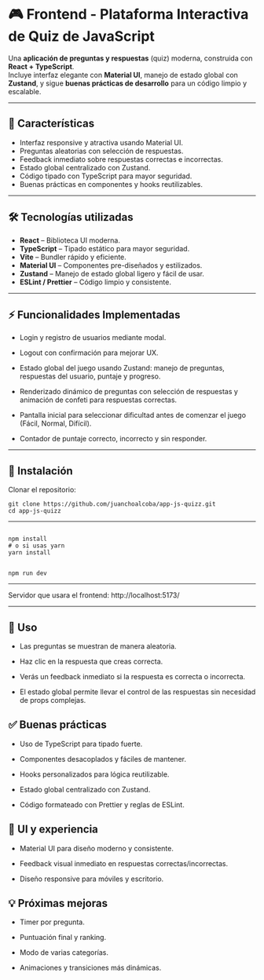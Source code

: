 # 🎮 Frontend - Plataforma Interactiva de Quiz de JavaScript

Una **aplicación de preguntas y respuestas** (quiz) moderna, construida con **React + TypeScript**.  
Incluye interfaz elegante con **Material UI**, manejo de estado global con **Zustand**, y sigue **buenas prácticas de desarrollo** para un código limpio y escalable.

---

## 📌 Características

- Interfaz responsive y atractiva usando Material UI.
- Preguntas aleatorias con selección de respuestas.
- Feedback inmediato sobre respuestas correctas e incorrectas.
- Estado global centralizado con Zustand.
- Código tipado con TypeScript para mayor seguridad.
- Buenas prácticas en componentes y hooks reutilizables.

---

## 🛠 Tecnologías utilizadas

- **React** – Biblioteca UI moderna.
- **TypeScript** – Tipado estático para mayor seguridad.
- **Vite** – Bundler rápido y eficiente.
- **Material UI** – Componentes pre-diseñados y estilizados.
- **Zustand** – Manejo de estado global ligero y fácil de usar.
- **ESLint / Prettier** – Código limpio y consistente.

---

## ⚡ Funcionalidades Implementadas

- Login y registro de usuarios mediante modal.

- Logout con confirmación para mejorar UX.

- Estado global del juego usando Zustand: manejo de preguntas, respuestas del usuario, puntaje y progreso.

- Renderizado dinámico de preguntas con selección de respuestas y animación de confeti para respuestas correctas.

- Pantalla inicial para seleccionar dificultad antes de comenzar el juego (Fácil, Normal, Difícil).

- Contador de puntaje correcto, incorrecto y sin responder.

---


## 🚀 Instalación

Clonar el repositorio:

```
git clone https://github.com/juanchoalcoba/app-js-quizz.git
cd app-js-quizz
```
---

```

npm install
# o si usas yarn
yarn install
```

```

npm run dev

```
---

Servidor que usara el frontend: http://localhost:5173/

---

## 🧩 Uso

- Las preguntas se muestran de manera aleatoria.

- Haz clic en la respuesta que creas correcta.

- Verás un feedback inmediato si la respuesta es correcta o incorrecta.

- El estado global permite llevar el control de las respuestas sin necesidad de props complejas.

## ✅ Buenas prácticas

- Uso de TypeScript para tipado fuerte.

- Componentes desacoplados y fáciles de mantener.

- Hooks personalizados para lógica reutilizable.

- Estado global centralizado con Zustand.

- Código formateado con Prettier y reglas de ESLint.

## 🎨 UI y experiencia

- Material UI para diseño moderno y consistente.

- Feedback visual inmediato en respuestas correctas/incorrectas.

- Diseño responsive para móviles y escritorio.

## 💡 Próximas mejoras

- Timer por pregunta.

- Puntuación final y ranking.

- Modo de varias categorías.

- Animaciones y transiciones más dinámicas.
